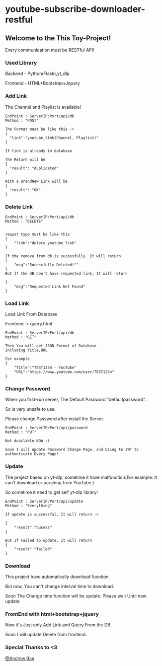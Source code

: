 # youtube-subscribe-downloader-restful

## Welcome to the This Toy-Project!

Every communication must be RESTful API!

### Used Library

Backend - Python(Flask),yt_dlp

Frontend - HTML+Bootstrap+Jquery

### Add Link

The Channel and Playlist is available!

```
EndPoint : ServerIP:Port/api/db
Method : "POST"

The Format must be like this ->
{
  "link":"youtube_link(Channel, Playlist)"
}

If link is already in database

The Return will be
{
  "result": "duplicated"
}

With a BrandNew Link will be 
{
  "result": "OK"
}
```

### Delete Link

```
EndPoint : ServerIP:Port/api/db
Method : "DELETE"


requst type must be like this
{
	"link":"delete_youtube_link"
}

If the remove from db is sucessfully. It will return 
{
	"msg":"Sucessfully Deleted!""
}
But If the DB don't have requested link, It will return

{
	"msg":"Requested Link Not Found"
}
```

### Load Link

Load Link From Database

Frontend -> query.html

``` 
EndPoint : ServerIP:Port/api/db
Method : "GET"

Then You will get JSON Format of Database 
Including Title,URL

For example
{
	"Title":"TEST1234 - YouTube"
	"URL":"https://www.youtube.com/user/TEST1234"
}
```

### Change Password

When you first-run server, The Default Password "defaultpassword".

So is very unsafe to use.

Please change Password after install the Server.

```
EndPoint : ServerIP:Port/api/password
Method : "PUT"

Not Available NOW :(

Soon I will update Password Change Page, and Using to JWT to authenticate Every Page!

```

### Update

The project based on yt-dlp, sometime it have malfunction(For example: It can't download or parshing from YouTube.)

So sometime it need to get self yt-dlp library!

```
EndPoint : ServerIP:Port/api/update
Method : "Everything"

If update is successful, It will return ->

{
	"result":"Sucess"
}

But If Failed to update, It will return
{
	"result":"failed"
}
```



### Download

This project have automatically download fucntion.

But now, You can't change interval time to download.

Soon The Change time function will be update. Please wait Until new update



### FrontEnd with html+bootstrap+jquery

Now it's Just only Add Link and Query From the DB.

Soon I will update Delete from frontend.



### Special Thanks to <3

[@Andrew Bae](https://github.com/andrewbae)








